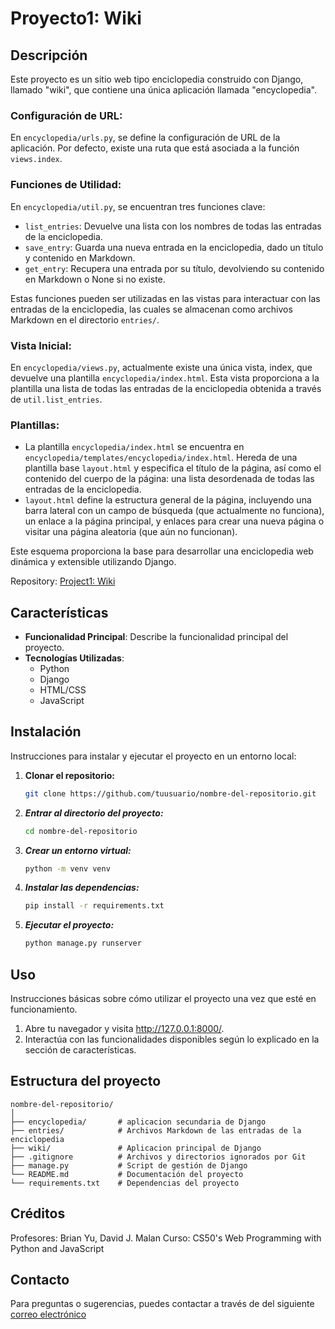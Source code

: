 # Proyecto1: Wiki

## Descripción

Este proyecto es un sitio web tipo enciclopedia construido con Django, llamado "wiki", que contiene una única aplicación llamada "encyclopedia".

### Configuración de URL:
En ``encyclopedia/urls.py``, se define la configuración de URL de la aplicación. Por defecto, existe una ruta que está asociada a la función ``views.index``.

### Funciones de Utilidad:
En ``encyclopedia/util.py``, se encuentran tres funciones clave:
- ``list_entries``: Devuelve una lista con los nombres de todas las entradas de la enciclopedia.
- ``save_entry``: Guarda una nueva entrada en la enciclopedia, dado un título y contenido en Markdown.
- ``get_entry``: Recupera una entrada por su título, devolviendo su contenido en Markdown o None si no existe.

Estas funciones pueden ser utilizadas en las vistas para interactuar con las entradas de la enciclopedia, las cuales se almacenan como archivos Markdown en el directorio ``entries/``.

### Vista Inicial:
En ``encyclopedia/views.py``, actualmente existe una única vista, index, que devuelve una plantilla ``encyclopedia/index.html``. Esta vista proporciona a la plantilla una lista de todas las entradas de la enciclopedia obtenida a través de ``util.list_entries``.
### Plantillas:
- La plantilla ``encyclopedia/index.html`` se encuentra en ``encyclopedia/templates/encyclopedia/index.html``. Hereda de una plantilla base ``layout.html`` y especifica el título de la página, así como el contenido del cuerpo de la página: una lista desordenada de todas las entradas de la enciclopedia.
- ``layout.html`` define la estructura general de la página, incluyendo una barra lateral con un campo de búsqueda (que actualmente no funciona), un enlace a la página principal, y enlaces para crear una nueva página o visitar una página aleatoria (que aún no funcionan).

Este esquema proporciona la base para desarrollar una enciclopedia web dinámica y extensible utilizando Django.

Repository: [Project1: Wiki](https://github.com/sandovaldavid/project1_wiki.git)

## Características

- **Funcionalidad Principal**: Describe la funcionalidad principal del proyecto.
- **Tecnologías Utilizadas**:
  - Python
  - Django
  - HTML/CSS
  - JavaScript

## Instalación

Instrucciones para instalar y ejecutar el proyecto en un entorno local:

1. **Clonar el repositorio:**
   ```bash
   git clone https://github.com/tuusuario/nombre-del-repositorio.git
2. ***Entrar al directorio del proyecto:***
    ```bash
    cd nombre-del-repositorio
3. ***Crear un entorno virtual:***
    ```bash
    python -m venv venv
4. ***Instalar las dependencias:***
    ```bash
    pip install -r requirements.txt
5. ***Ejecutar el proyecto:***
    ```bash
   python manage.py runserver
## Uso
Instrucciones básicas sobre cómo utilizar el proyecto una vez que esté en funcionamiento.
1. Abre tu navegador y visita http://127.0.0.1:8000/.
2. Interactúa con las funcionalidades disponibles según lo explicado en la sección de características.

## Estructura del proyecto
```
nombre-del-repositorio/
│
├── encyclopedia/       # aplicacion secundaria de Django
├── entries/            # Archivos Markdown de las entradas de la enciclopedia
├── wiki/               # Aplicacion principal de Django
├── .gitignore          # Archivos y directorios ignorados por Git
├── manage.py           # Script de gestión de Django
└── README.md           # Documentación del proyecto
└── requirements.txt    # Dependencias del proyecto
```
## Créditos
Profesores: Brian Yu, David J. Malan
Curso: CS50's Web Programming with Python and JavaScript

## Contacto
Para preguntas o sugerencias, puedes contactar a través de del siguiente [correo electrónico](mailto:sandovaldavid2201@gmail.com)